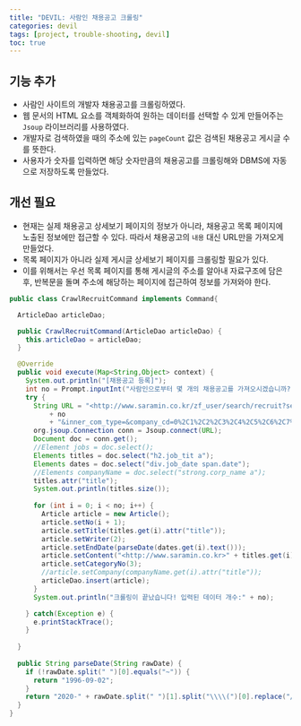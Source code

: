 ```yaml
---
title: "DEVIL: 사람인 채용공고 크롤링"
categories: devil
tags: [project, trouble-shooting, devil]
toc: true
---
```


## 기능 추가

- 사람인 사이트의 개발자 채용공고를 크롤링하였다.
- 웹 문서의 HTML 요소를 객체화하여 원하는 데이터를 선택할 수 있게 만들어주는 `Jsoup` 라이브러리를 사용하였다.
- 개발자로 검색하였을 때의 주소에 있는 `pageCount` 값은 검색된 채용공고 게시글 수를 뜻한다.
- 사용자가 숫자를 입력하면 해당 숫자만큼의 채용공고를 크롤링해와 DBMS에 자동으로 저장하도록 만들었다.

## 개선 필요

- 현재는 실제 채용공고 상세보기 페이지의 정보가 아니라, 채용공고 목록 페이지에 노출된 정보에만 접근할 수 있다. 따라서 채용공고의 `내용` 대신 URL만을 가져오게 만들었다.
- 목록 페이지가 아니라 실제 게시글 상세보기 페이지를 크롤링할 필요가 있다.
- 이를 위해서는 우선 목록 페이지를 통해 게시글의 주소를 알아내 자료구조에 담은 후, 반복문을 돌며 주소에 해당하는 페이지에 접근하여 정보를 가져와야 한다.

```java
public class CrawlRecruitCommand implements Command{

  ArticleDao articleDao;

  public CrawlRecruitCommand(ArticleDao articleDao) {
    this.articleDao = articleDao;
  }

  @Override
  public void execute(Map<String,Object> context) {
    System.out.println("[채용공고 등록]");
    int no = Prompt.inputInt("사람인으로부터 몇 개의 채용공고를 가져오시겠습니까?");
    try {
      String URL = "<http://www.saramin.co.kr/zf_user/search/recruit?search_area=main&search_done=y&search_optional_item=n&searchType=default_mysearch&searchword=%EA%B0%9C%EB%B0%9C%EC%9E%90&recruitPage=2&recruitSort=relation&recruitPageCount=>" 
          + no 
          + "&inner_com_type=&company_cd=0%2C1%2C2%2C3%2C4%2C5%2C6%2C7%2C9%2C10&quick_apply=&except_read=";
      org.jsoup.Connection conn = Jsoup.connect(URL);
      Document doc = conn.get();
      //Element jobs = doc.select();
      Elements titles = doc.select("h2.job_tit a");
      Elements dates = doc.select("div.job_date span.date");
      //Elements companyName = doc.select("strong.corp_name a");
      titles.attr("title");
      System.out.println(titles.size());
      
      for (int i = 0; i < no; i++) {
        Article article = new Article();
        article.setNo(i + 1);
        article.setTitle(titles.get(i).attr("title"));
        article.setWriter(2);
        article.setEndDate(parseDate(dates.get(i).text()));
        article.setContent("<http://www.saramin.co.kr>" + titles.get(i).attr("href"));
        article.setCategoryNo(3);
        //article.setCompany(companyName.get(i).attr("title"));
        articleDao.insert(article);
      }
      System.out.println("크롤링이 끝났습니다! 입력된 데이터 개수:" + no);

    } catch(Exception e) {
      e.printStackTrace();
    }
    
  }
  
  public String parseDate(String rawDate) {
    if (!rawDate.split(" ")[0].equals("~")) {
      return "1996-09-02";
    }
    return "2020-" + rawDate.split(" ")[1].split("\\\\(")[0].replace("/", "-");
  }
}
```

